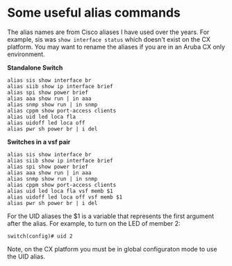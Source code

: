 # Some useful alias commands

The alias names are from Cisco aliases I have used over the years. For example, sis was `show interface status` which doesn't exist on the CX platform. You may want to rename the aliases if you are in an Aruba CX only environment.

**Standalone Switch**
```
alias sis show interface br
alias siib show ip interface brief
alias spi show power brief
alias aaa show run | in aaa
alias snmp show run | in snmp
alias cppm show port-access clients
alias uid led loca fla
alias uidoff led loca off
alias pwr sh power br | i del
```

**Switches in a vsf pair**
```
alias sis show interface br
alias siib show ip interface brief
alias spi show power brief
alias aaa show run | in aaa
alias snmp show run | in snmp
alias cppm show port-access clients
alias uid led loca fla vsf memb $1
alias uidoff led loca off vsf memb $1
alias pwr sh power br | i del
```

For the UID aliases the $1 is a variable that represents the first argument after the alias. For example, to turn on the LED of member 2:

```
switch(config)# uid 2
```

Note, on the CX platform you must be in global configuraton mode to use the UID alias.
